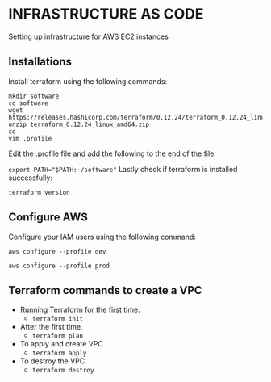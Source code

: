 
# INFRASTRUCTURE AS CODE

Setting up infrastructure for AWS EC2 instances

## Installations

Install terraform using the following commands:
```
mkdir software
cd software
wget https://releases.hashicorp.com/terraform/0.12.24/terraform_0.12.24_linux_amd64.zip
unzip terraform_0.12.24_linux_amd64.zip
cd 
vim .profile
```

Edit the .profile file and add the following to the end of the file: 

``` export PATH="$PATH:~/software" ``` 
Lastly check if terraform is installed successfully:
``` 
terraform version 
```

## Configure AWS
Configure your IAM users using the following command: 

``` 
aws configure --profile dev 
```
```	
aws configure --profile prod 
```

## Terraform commands to create a VPC

- Running Terraform for the first time:
	- ``` terraform init  ``` 
- After the first time,
	- ``` terraform plan ```
- To apply and create VPC
	- ``` terraform apply ```
- To destroy the VPC
	- ``` terraform destroy ```